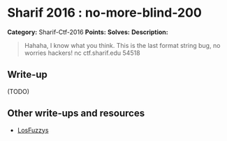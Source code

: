 # Sharif 2016 : no-more-blind-200

**Category:** Sharif-Ctf-2016
**Points:**
**Solves:**
**Description:**

> Hahaha, I know what you think. This is the last format string bug, no worries hackers! nc ctf.sharif.edu 54518


## Write-up

(TODO)

## Other write-ups and resources

* [LosFuzzys](https://losfuzzys.github.io/writeup/2016/12/18/sharifctf7-guess-persian-nomoreblind/)
